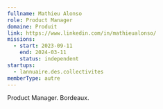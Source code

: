 ```yaml
---
fullname: Mathieu Alonso
role: Product Manager
domaine: Produit
link: https://www.linkedin.com/in/mathieualonso/
missions:
  - start: 2023-09-11
    end: 2024-03-11
    status: independent
startups:
  - lannuaire.des.collectivites
memberType: autre
---
```


Product Manager. Bordeaux.
